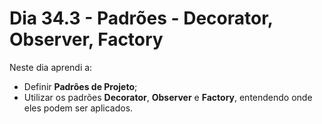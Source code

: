 # Dia 34.3 - Padrões - Decorator, Observer, Factory

Neste dia aprendi a:

- Definir **Padrões de Projeto**;
- Utilizar os padrões **Decorator**, **Observer** e **Factory**, entendendo onde eles podem ser aplicados.
